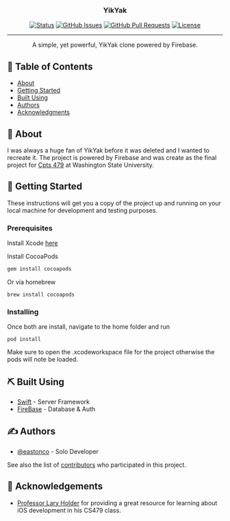 <h3 align="center">YikYak</h3>

<div align="center">

[![Status](https://img.shields.io/badge/status-active-success.svg)]()
[![GitHub Issues](https://img.shields.io/github/issues/eastonco/YikYak.svg)](https://github.com/eastonco/YikYak/Issues)
[![GitHub Pull Requests](https://img.shields.io/github/issues-pr/eastonco/YikYak.svg)](https://github.com/eastonco/YikYak/pulls)
[![License](https://img.shields.io/badge/license-MIT-blue.svg)](/LICENSE)

</div>

---

<p align="center"> A simple, yet powerful, YikYak clone powered by Firebase.
    <br> 
</p>

## 📝 Table of Contents

- [About](#about)
- [Getting Started](#getting_started)
- [Built Using](#built_using)
- [Authors](#authors)
- [Acknowledgments](#acknowledgement)

## 🧐 About <a name = "about"></a>

I was always a huge fan of YikYak before it was deleted and I wanted to recreate it. The project is powered by Firebase and was create as the final project for [Cpts 479](https://github.com/eastonco/CS479) at Washington State University.

## 🏁 Getting Started <a name = "getting_started"></a>

These instructions will get you a copy of the project up and running on your local machine for development and testing purposes. 

### Prerequisites

Install Xcode [here](https://apps.apple.com/us/app/xcode/id497799835?mt=12)

Install CocoaPods

```bash
gem install cocoapods
```

Or via homebrew

```
brew install cocoapods
```

### Installing

Once both are install, navigate to the home folder and run

```
pod install
```

Make sure to open the .xcodeworkspace file for the project otherwise the pods will note be loaded.

## ⛏️ Built Using <a name = "built_using"></a>

- [Swift](https://developer.apple.com/swift/) - Server Framework
- [FireBase](https://firebase.google.com/) - Database & Auth



## ✍️ Authors <a name = "authors"></a>

- [@eastonco](https://github.com/eastonco) - Solo Developer

See also the list of [contributors](https://github.com/eastonco/YikYak/contributors) who participated in this project.

## 🎉 Acknowledgements <a name = "acknowledgement"></a>

- [Professor Lary Holder](https://eecs.wsu.edu/~holder/) for providing a great resource for learning about iOS development in his CS479 class.

